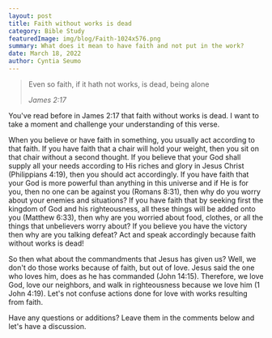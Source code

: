 ```yaml
---
layout: post
title: Faith without works is dead
category: Bible Study
featuredImage: img/blog/Faith-1024x576.png
summary: What does it mean to have faith and not put in the work?
date: March 18, 2022
author: Cyntia Seumo
---
```


<blockquote>
<p>Even so faith, if it hath not works, is dead, being alone</p>
<cite>James 2:17</cite>
</blockquote>

<p>You've read before in <a>James 2:17</a> that faith without works is dead. I want to take a moment and challenge your understanding of this verse.</p>

<p>When you believe or have faith in something, you usually act according to that faith. If you have faith that a chair will hold your weight, then you sit on that chair without a second thought. If you believe that your God shall supply all your needs according to His riches and glory in Jesus Christ (<a>Philippians 4:19</a>), then you should act accordingly. If you have faith that your God is more powerful than anything in this universe and if He is for you, then no one can be against you (<a>Romans 8:31</a>), then why do you worry about your enemies and situations? If you have faith that by seeking first the kingdom of God and his righteousness, all these things will be added onto you (<a>Matthew 6:33</a>), then why are you worried about food, clothes, or all the things that unbelievers worry about? If you believe you have the victory then why are you talking defeat? Act and speak accordingly because faith without works is dead!</p>

<p>So then what about the commandments that Jesus has given us? Well, we don't do those works because of faith, but out of love. Jesus said the one who loves him, does as he has commanded (<a>John 14:15</a>). Therefore, we love God, love our neighbors, and walk in righteousness because we love him (<a>1 John 4:19</a>). Let's not confuse actions done for love with works resulting from faith.</p>

<p>Have any questions or additions? Leave them in the comments below and let's have a discussion.</p>
